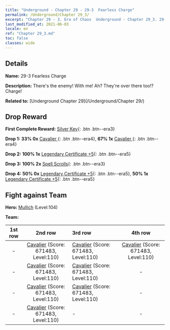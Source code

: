 ```yaml
---
title: "Underground - Chapter 29 - 29-3  Fearless Charge"
permalink: /Underground/Chapter 29_3/
excerpt: "Chapter 29 - 3. Era of Chaos  Underground - Chapter 29_3. 29-3  Fearless Charge"
last_modified_at: 2021-06-03
locale: en
ref: "Chapter 29_3.md"
toc: false
classes: wide
---
```


## Details

 **Name:** 29-3  Fearless Charge

 **Description:**       There's the enemy! With me! Ah? They're over there too!? Charge!

 **Related to:** [Underground Chapter 29](/Underground/Chapter 29/)

## Drop Reward

 **First Complete Reward:** [Silver Key](/Items/con_693/){: .btn .btn--era3}

 **Drop 1:** **33% 0x** [Cavalier ](/Items/unt_195/){: .btn .btn--era4}, **67% 1x** [Cavalier ](/Items/unt_195/){: .btn .btn--era4}

 **Drop 2:** **100% 1x** [Legendary Certificate +5](/Items/mat_102/){: .btn .btn--era5}

 **Drop 3:** **100% 2x** [Spell Scrolls](/Items/con_694/){: .btn .btn--era3}

 **Drop 4:** **50% 0x** [Legendary Certificate +5](/Items/mat_102/){: .btn .btn--era5}, **50% 1x** [Legendary Certificate +5](/Items/mat_102/){: .btn .btn--era5}


## Fight against Team
 **Hero:** [Mullich](/heroes/Mullich/) (Level:104)

 **Team:**


  | 1st row | 2nd row | 3rd row | 4th row |
  |:----:|:----:|:----|:----:|
  | - | [Cavalier](/units/Cavalier/) (Score: 671483, Level:110)  | [Cavalier](/units/Cavalier/) (Score: 671483, Level:110)  | [Cavalier](/units/Cavalier/) (Score: 671483, Level:110)  |
  | - | [Cavalier](/units/Cavalier/) (Score: 671483, Level:110)  | [Cavalier](/units/Cavalier/) (Score: 671483, Level:110)  | - |
  | - | [Cavalier](/units/Cavalier/) (Score: 671483, Level:110)  | [Cavalier](/units/Cavalier/) (Score: 671483, Level:110)  | - |
  | - | [Cavalier](/units/Cavalier/) (Score: 671483, Level:110)  | - | - |


